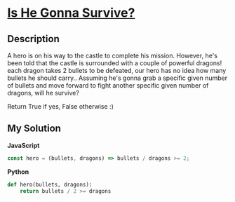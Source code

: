 # [Is He Gonna Survive?](https://www.codewars.com/kata/59ca8246d751df55cc00014c)

## Description

A hero is on his way to the castle to complete his mission. However, he's been told that the castle is surrounded with a couple of powerful dragons! each dragon takes 2 bullets to be defeated, our hero has no idea how many bullets he should carry.. Assuming he's gonna grab a specific given number of bullets and move forward to fight another specific given number of dragons, will he survive?

Return True if yes, False otherwise :)

## My Solution

**JavaScript**

```js
const hero = (bullets, dragons) => bullets / dragons >= 2;
```

**Python**

```py
def hero(bullets, dragons):
    return bullets / 2 >= dragons
```
